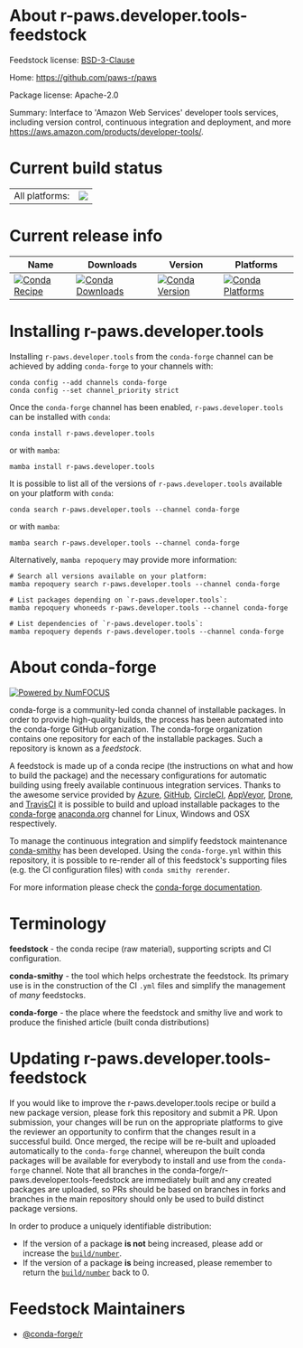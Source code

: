 About r-paws.developer.tools-feedstock
======================================

Feedstock license: [BSD-3-Clause](https://github.com/conda-forge/r-paws.developer.tools-feedstock/blob/main/LICENSE.txt)

Home: https://github.com/paws-r/paws

Package license: Apache-2.0

Summary: Interface to 'Amazon Web Services' developer tools services, including version control, continuous integration and deployment, and more <https://aws.amazon.com/products/developer-tools/>.

Current build status
====================


<table><tr><td>All platforms:</td>
    <td>
      <a href="https://dev.azure.com/conda-forge/feedstock-builds/_build/latest?definitionId=14238&branchName=main">
        <img src="https://dev.azure.com/conda-forge/feedstock-builds/_apis/build/status/r-paws.developer.tools-feedstock?branchName=main">
      </a>
    </td>
  </tr>
</table>

Current release info
====================

| Name | Downloads | Version | Platforms |
| --- | --- | --- | --- |
| [![Conda Recipe](https://img.shields.io/badge/recipe-r--paws.developer.tools-green.svg)](https://anaconda.org/conda-forge/r-paws.developer.tools) | [![Conda Downloads](https://img.shields.io/conda/dn/conda-forge/r-paws.developer.tools.svg)](https://anaconda.org/conda-forge/r-paws.developer.tools) | [![Conda Version](https://img.shields.io/conda/vn/conda-forge/r-paws.developer.tools.svg)](https://anaconda.org/conda-forge/r-paws.developer.tools) | [![Conda Platforms](https://img.shields.io/conda/pn/conda-forge/r-paws.developer.tools.svg)](https://anaconda.org/conda-forge/r-paws.developer.tools) |

Installing r-paws.developer.tools
=================================

Installing `r-paws.developer.tools` from the `conda-forge` channel can be achieved by adding `conda-forge` to your channels with:

```
conda config --add channels conda-forge
conda config --set channel_priority strict
```

Once the `conda-forge` channel has been enabled, `r-paws.developer.tools` can be installed with `conda`:

```
conda install r-paws.developer.tools
```

or with `mamba`:

```
mamba install r-paws.developer.tools
```

It is possible to list all of the versions of `r-paws.developer.tools` available on your platform with `conda`:

```
conda search r-paws.developer.tools --channel conda-forge
```

or with `mamba`:

```
mamba search r-paws.developer.tools --channel conda-forge
```

Alternatively, `mamba repoquery` may provide more information:

```
# Search all versions available on your platform:
mamba repoquery search r-paws.developer.tools --channel conda-forge

# List packages depending on `r-paws.developer.tools`:
mamba repoquery whoneeds r-paws.developer.tools --channel conda-forge

# List dependencies of `r-paws.developer.tools`:
mamba repoquery depends r-paws.developer.tools --channel conda-forge
```


About conda-forge
=================

[![Powered by
NumFOCUS](https://img.shields.io/badge/powered%20by-NumFOCUS-orange.svg?style=flat&colorA=E1523D&colorB=007D8A)](https://numfocus.org)

conda-forge is a community-led conda channel of installable packages.
In order to provide high-quality builds, the process has been automated into the
conda-forge GitHub organization. The conda-forge organization contains one repository
for each of the installable packages. Such a repository is known as a *feedstock*.

A feedstock is made up of a conda recipe (the instructions on what and how to build
the package) and the necessary configurations for automatic building using freely
available continuous integration services. Thanks to the awesome service provided by
[Azure](https://azure.microsoft.com/en-us/services/devops/), [GitHub](https://github.com/),
[CircleCI](https://circleci.com/), [AppVeyor](https://www.appveyor.com/),
[Drone](https://cloud.drone.io/welcome), and [TravisCI](https://travis-ci.com/)
it is possible to build and upload installable packages to the
[conda-forge](https://anaconda.org/conda-forge) [anaconda.org](https://anaconda.org/)
channel for Linux, Windows and OSX respectively.

To manage the continuous integration and simplify feedstock maintenance
[conda-smithy](https://github.com/conda-forge/conda-smithy) has been developed.
Using the ``conda-forge.yml`` within this repository, it is possible to re-render all of
this feedstock's supporting files (e.g. the CI configuration files) with ``conda smithy rerender``.

For more information please check the [conda-forge documentation](https://conda-forge.org/docs/).

Terminology
===========

**feedstock** - the conda recipe (raw material), supporting scripts and CI configuration.

**conda-smithy** - the tool which helps orchestrate the feedstock.
                   Its primary use is in the construction of the CI ``.yml`` files
                   and simplify the management of *many* feedstocks.

**conda-forge** - the place where the feedstock and smithy live and work to
                  produce the finished article (built conda distributions)


Updating r-paws.developer.tools-feedstock
=========================================

If you would like to improve the r-paws.developer.tools recipe or build a new
package version, please fork this repository and submit a PR. Upon submission,
your changes will be run on the appropriate platforms to give the reviewer an
opportunity to confirm that the changes result in a successful build. Once
merged, the recipe will be re-built and uploaded automatically to the
`conda-forge` channel, whereupon the built conda packages will be available for
everybody to install and use from the `conda-forge` channel.
Note that all branches in the conda-forge/r-paws.developer.tools-feedstock are
immediately built and any created packages are uploaded, so PRs should be based
on branches in forks and branches in the main repository should only be used to
build distinct package versions.

In order to produce a uniquely identifiable distribution:
 * If the version of a package **is not** being increased, please add or increase
   the [``build/number``](https://docs.conda.io/projects/conda-build/en/latest/resources/define-metadata.html#build-number-and-string).
 * If the version of a package **is** being increased, please remember to return
   the [``build/number``](https://docs.conda.io/projects/conda-build/en/latest/resources/define-metadata.html#build-number-and-string)
   back to 0.

Feedstock Maintainers
=====================

* [@conda-forge/r](https://github.com/orgs/conda-forge/teams/r/)

